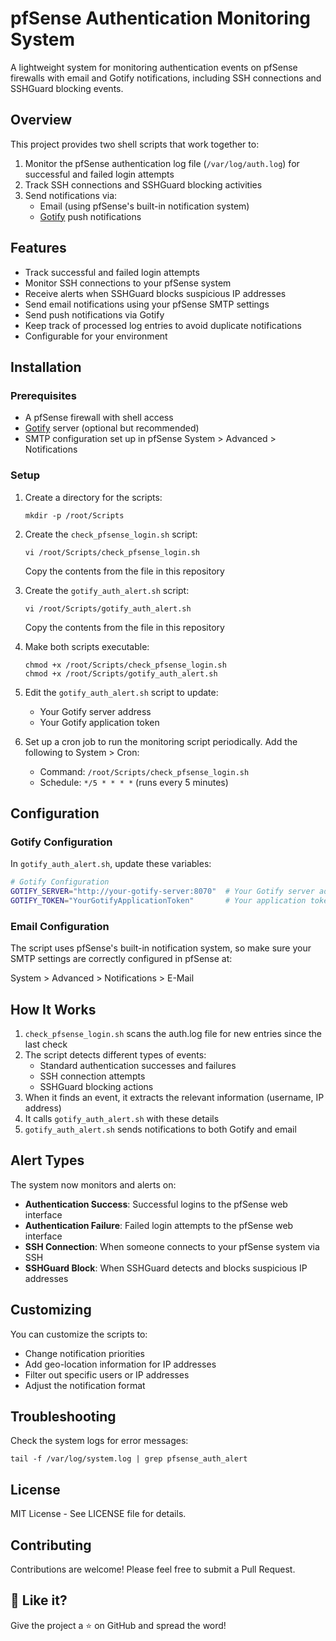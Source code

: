 # pfSense Authentication Monitoring System

A lightweight system for monitoring authentication events on pfSense firewalls with email and Gotify notifications, including SSH connections and SSHGuard blocking events.

## Overview

This project provides two shell scripts that work together to:

1. Monitor the pfSense authentication log file (`/var/log/auth.log`) for successful and failed login attempts
2. Track SSH connections and SSHGuard blocking activities
3. Send notifications via:
   - Email (using pfSense's built-in notification system)
   - [Gotify](https://gotify.net/) push notifications

## Features

- Track successful and failed login attempts
- Monitor SSH connections to your pfSense system
- Receive alerts when SSHGuard blocks suspicious IP addresses
- Send email notifications using your pfSense SMTP settings
- Send push notifications via Gotify
- Keep track of processed log entries to avoid duplicate notifications
- Configurable for your environment

## Installation

### Prerequisites

- A pfSense firewall with shell access
- [Gotify](https://gotify.net/) server (optional but recommended)
- SMTP configuration set up in pfSense System > Advanced > Notifications

### Setup

1. Create a directory for the scripts:
   ```
   mkdir -p /root/Scripts
   ```

2. Create the `check_pfsense_login.sh` script:
   ```
   vi /root/Scripts/check_pfsense_login.sh
   ```
   Copy the contents from the file in this repository

3. Create the `gotify_auth_alert.sh` script:
   ```
   vi /root/Scripts/gotify_auth_alert.sh
   ```
   Copy the contents from the file in this repository

4. Make both scripts executable:
   ```
   chmod +x /root/Scripts/check_pfsense_login.sh
   chmod +x /root/Scripts/gotify_auth_alert.sh
   ```

5. Edit the `gotify_auth_alert.sh` script to update:
   - Your Gotify server address
   - Your Gotify application token

6. Set up a cron job to run the monitoring script periodically. Add the following to System > Cron:
   - Command: `/root/Scripts/check_pfsense_login.sh`
   - Schedule: `*/5 * * * *` (runs every 5 minutes)

## Configuration

### Gotify Configuration

In `gotify_auth_alert.sh`, update these variables:

```sh
# Gotify Configuration
GOTIFY_SERVER="http://your-gotify-server:8070"  # Your Gotify server address
GOTIFY_TOKEN="YourGotifyApplicationToken"       # Your application token
```

### Email Configuration

The script uses pfSense's built-in notification system, so make sure your SMTP settings are correctly configured in pfSense at:

System > Advanced > Notifications > E-Mail

## How It Works

1. `check_pfsense_login.sh` scans the auth.log file for new entries since the last check
2. The script detects different types of events:
   - Standard authentication successes and failures
   - SSH connection attempts
   - SSHGuard blocking actions
3. When it finds an event, it extracts the relevant information (username, IP address)
4. It calls `gotify_auth_alert.sh` with these details
5. `gotify_auth_alert.sh` sends notifications to both Gotify and email

## Alert Types

The system now monitors and alerts on:

- **Authentication Success**: Successful logins to the pfSense web interface
- **Authentication Failure**: Failed login attempts to the pfSense web interface
- **SSH Connection**: When someone connects to your pfSense system via SSH
- **SSHGuard Block**: When SSHGuard detects and blocks suspicious IP addresses

## Customizing

You can customize the scripts to:

- Change notification priorities
- Add geo-location information for IP addresses
- Filter out specific users or IP addresses
- Adjust the notification format

## Troubleshooting

Check the system logs for error messages:

```
tail -f /var/log/system.log | grep pfsense_auth_alert
```

## License

MIT License - See LICENSE file for details.

## Contributing

Contributions are welcome! Please feel free to submit a Pull Request.

## 🧡 Like it?

Give the project a ⭐ on GitHub and spread the word!
